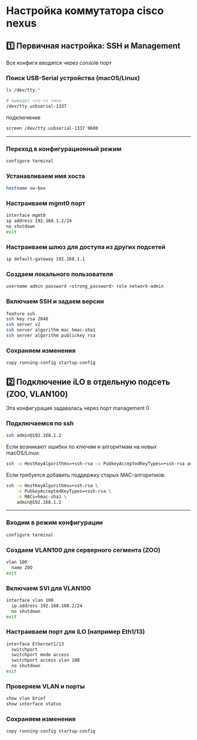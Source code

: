 # Настройка коммутатора cisco nexus

## 1️⃣ Первичная настройка: SSH и Management

Все конфиги вводятся через console порт

### Поиск USB-Serial устройства (macOS/Linux)

```bash
ls /dev/tty.*

# выведет что-то типа
/dev/tty.usbserial-1337
```

подключение

```bash
screen /dev/tty.usbserial-1337 9600
```

---

### Переход в конфигурационный режим

```bash
configure terminal
```

### Устанавливаем имя хоста

```bash
hostname sw-box
```

### Настраиваем mgmt0 порт

```bash
interface mgmt0
ip address 192.168.1.2/24
no shutdown
exit
```

### Настраиваем шлюз для доступа из других подсетей

```bash
ip default-gateway 192.168.1.1
```

### Создаем локального пользователя

```bash
username admin password <strong_password> role network-admin
```

### Включаем SSH и задаем версии

```bash
feature ssh
ssh key rsa 2048
ssh server v2
ssh server algorithm mac hmac-sha1
ssh server algorithm publickey rsa
```

### Сохраняем изменения

```bash
copy running-config startup-config
```

## 2️⃣ Подключение iLO в отдельную подсеть (ZOO, VLAN100)

Эта конфигурация задавалась через порт management 0

### Подключаемся по ssh

```bash
ssh admin@192.168.1.2
```

Если возникают ошибки по ключам и алгоритмам на новых macOS/Linux:

```bash
ssh -o HostKeyAlgorithms=+ssh-rsa -o PubkeyAcceptedKeyTypes=+ssh-rsa admin@192.168.1.2
```

Если требуется добавить поддержку старых MAC-алгоритмов:

```bash
ssh -o HostKeyAlgorithms=+ssh-rsa \
    -o PubkeyAcceptedKeyTypes=+ssh-rsa \
    -o MACs=hmac-sha1 \
    admin@192.168.1.2
```

---

### Входим в режим конфигурации

```bash
configure terminal
```

### Создаем VLAN100 для серверного сегмента (ZOO)

```bash
vlan 100
  name ZOO
exit
```

### Включаем SVI для VLAN100

```bash
interface vlan 100
  ip address 192.168.100.2/24
  no shutdown
exit
```

### Настраиваем порт для iLO (например Eth1/13)

```bash
interface Ethernet1/13
  switchport
  switchport mode access
  switchport access vlan 100
  no shutdown
exit
```

### Проверяем VLAN и порты

```bash
show vlan brief
show interface status
```

### Сохраняем изменения

```bash
copy running-config startup-config
```
